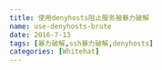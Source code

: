 ```yaml
---
title: 使用denyhosts阻止服务被暴力破解
name: use-denyhosts-brute
date: 2016-7-13
tags: [暴力破解,ssh暴力破解,denyhosts]
categories: [Whitehat]
---
```

